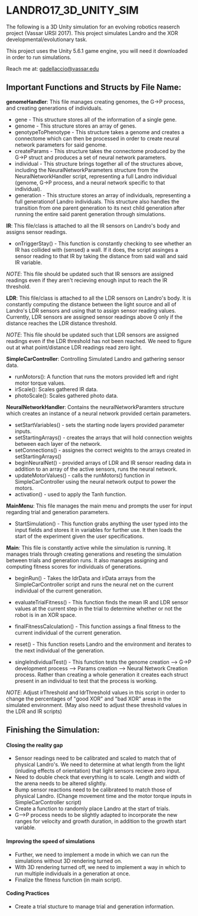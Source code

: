 # **LANDRO17_3D_UNITY_SIM**
The following is a 3D Unity simulation for an evolving robotics reaserch project (Vassar URSI 2017).
This project simulates Landro and the XOR developmental/evolutionary task.

This project uses the Unity 5.6.1 game engine, you will need it downloaded in order to run simulations.

Reach me at: gadellaccio@vassar.edu

## Important Functions and Structs by File Name:
**genomeHandler**: This file manages creating genomes, the G->P process, and creating generations of individuals.
- gene - This structure stores all of the information of a single gene.
- genome - This structure stores an array of genes.
- genotypeToPhenotype - This structure takes a genome and creates a connectome which can then be processed in order to create neural network parameters for said genome.
- createParams - This structure takes the connectome produced by the G->P struct and produces a set of neural network parameters.
- individual - This structure brings together all of the structures above, including the NeuralNetworkParameters structure from the NeuralNetworkHandler script, representing a full Landro individual (genome, G->P process, and a neural network specific to that individual).
- generation - This structure stores an array of individuals, representing a full generationof Landro individuals. This structure also handles the transition from one parent generation to its next child generation after running the entire said parent generation through simulations.

**IR**: This file/class is attached to all the IR sensors on Landro's body and assigns sensor readings.

- onTriggerStay() - This function is constantly checking to see whether an IR has collided with (sensed) a wall. If it does, the script assinges a sensor reading to that IR by taking the distance from said wall and said IR variable. 

*NOTE*: This file should be updated such that IR sensors are assigned readings even if they aren't recieving enough input to reach the IR threshold.

**LDR**: This file/class is attached to all the LDR sensors on Landro's body. It is constantly computing the distance between the light source and all of Landro's LDR sensors and using that to assign sensor reading values. Currently, LDR sensors are assigned sensor readings above 0 only if the distance reaches the LDR distance threshold.

*NOTE*: This file should be updated such that LDR sensors are assigned readings even if the LDR threshold has not been reached. We need to figure out at what point/distance LDR readings read zero light. 


**SimpleCarController**: Controlling Simulated Landro and gathering sensor data.
- runMotors(): A function that runs the motors provided left and right motor torque values.
- irScale(): Scales gathered IR data.
- photoScale(): Scales gathered photo data.

**NeuralNetworkHandler**: Contains the neuralNetworkParamters structure which creates an instance of a neural network provided certain parameters.
- setStartVariables() - sets the starting node layers provided parameter inputs. 
- setStartingArrays() - creates the arrays that will hold connection weights between each layer of the network.
- setConnections() - assignes the correct weights to the arrays created in setStartingArrays()
- beginNeuralNet() - provided arrays of LDR and IR sensor reading data in addition to an array of the active sensors, runs the neural network.
- updateMotorValues() - calls the runMotors() function in SimpleCarController using the neural network output to power the motors.
- activation() - used to apply the Tanh function.

**MainMenu**: This file manages the main menu and prompts the user for input regarding trial and generation parameters.
- StartSimulation() - This function grabs anything the user typed into the input fields and stores it in variables for further use. It then loads the start of the experiment given the user specifications.

**Main**: This file is constantly active while the simulation is running. It manages trials through creating generations and reseting the simulation between trials and generation runs. It also manages assigning and computing fitness scores for individuals of generations.
	
- beginRun() - Takes the ldrData and irData arrays from the SimpleCarController script and runs the neural net on the current individual of the current generation.

- evaluateTrialFitness() - This function finds the mean IR and LDR sensor values at the current step in the trial to determine whether or not the robot is in an XOR space.

- finalFitnessCalculation() - This function assings a final fitness to the current individual of the current generation.

- reset() - This function resets Landro and the environment and iterates to the next individual of the generation.

- singleIndividualTest() - This function tests the genome creation --> G->P development process --> Params creation --> Neural Network Creation process. Rather than creating a whole generation it creates each struct present in an individual to test that the process is working.
	
*NOTE*: Adjust irThreshold and ldrThreshold values in this script in order to change the percentages of "good XOR" and "bad XOR" areas in the simulated environment. (May also need to adjust these threshold values in the LDR and IR scripts)

## Finishing the Simulation:
#### Closing the reality gap
- Sensor readings need to be calibrated and scaled to match that of physical Landro's. We need to determine at what length from the light (inluding effects of orientation) that light sensors recieve zero input.
- Need to double check that everything is to scale. Length and width of the arena needs to be altered slightly.
- Bump sensor reactions need to be calibrateed to match those of physical Landro. (Change movement time and the motor torque inputs in SimpleCarController script)
- Create a function to randomly place Landro at the start of trials.
- G-->P process needs to be slightly adapted to incorporate the new ranges for velocity and growth duration, in addition to the growth start variable.

#### Improving the speed of simulations
- Further, we need to implement a mode in which we can run the simulations without 3D rendering turned on. 
- With 3D rendering turned off, we need to implement a way in which to run multiple individuals in a generation at once.
- Finalize the fitness function (in main script).

#### Coding Practices
- Create a trial stucture to manage trial and generation information. 


